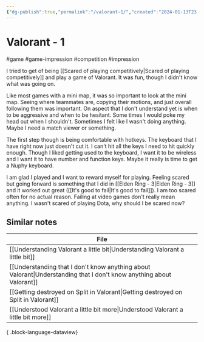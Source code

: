 ```yaml
---
{"dg-publish":true,"permalink":"/valorant-1/","created":"2024-01-13T23:02:25.000+09:00","updated":"2024-01-13T23:07:23.403+09:00"}
---
```


# Valorant - 1

#game #game-impression #competition #impression 

I tried to get of being [[Scared of playing competitively\|Scared of playing competitively]] and play a game of Valorant. It was fun, though I didn't know what was going on.

Like most games with a mini map, it was so important to look at the mini map. Seeing where teammates are, copying their motions, and just overall following them was important. On aspect that I don't understand yet is when to be aggressive and when to be hesitant. Some times I would poke my head out when I shouldn't. Sometimes I felt like I wasn't doing anything. Maybe I need a match viewer or something.

The first step though is being comfortable with hotkeys. The keyboard that I have right now just doesn't cut it. I can't hit all the keys I need to hit quickly enough. Though I liked getting used to the keyboard, I want it to be wireless and I want it to have number and function keys. Maybe it really is time to get a Nuphy keyboard.

I am glad I played and I want to reward myself for playing. Feeling scared but going forward is something that I did in [[Elden Ring - 3\|Elden Ring - 3]] and it worked out great ([[It's good to fail\|It's good to fail]]). I am too scared often for no actual reason. Failing at video games don't really mean anything. I wasn't scared of playing Dota, why should I be scared now?

## Similar notes

| File                                                                                                                    |
| ----------------------------------------------------------------------------------------------------------------------- |
| [[Understanding Valorant a little bit\|Understanding Valorant a little bit]]                                         |
| [[Understanding that I don't know anything about Valorant\|Understanding that I don't know anything about Valorant]] |
| [[Getting destroyed on Split in Valorant\|Getting destroyed on Split in Valorant]]                                   |
| [[Understood Valorant a little bit more\|Understood Valorant a little bit more]]                                     |

{ .block-language-dataview}
